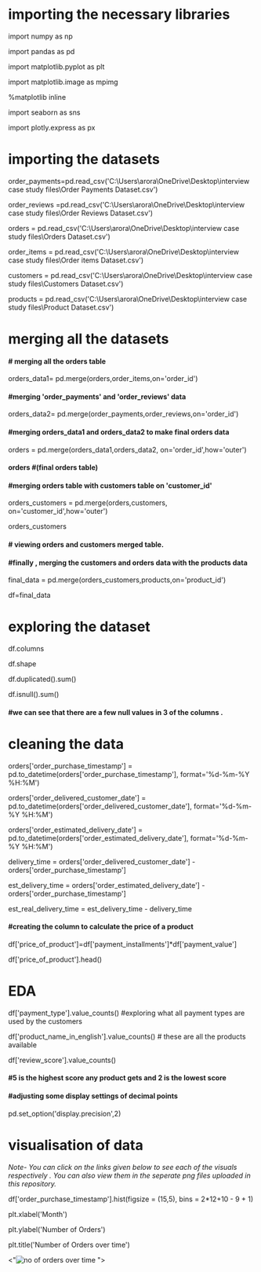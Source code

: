 # importing the necessary libraries

import numpy as np

import pandas as pd

import matplotlib.pyplot as plt

import matplotlib.image as mpimg

%matplotlib inline

import seaborn as sns

import plotly.express as px


# importing the datasets

order_payments=pd.read_csv('C:\\Users\\arora\\OneDrive\\Desktop\\interview case study files\\Order Payments Dataset.csv')

order_reviews =pd.read_csv('C:\\Users\\arora\\OneDrive\\Desktop\\interview case study files\\Order Reviews Dataset.csv')

orders       = pd.read_csv('C:\\Users\\arora\\OneDrive\\Desktop\\interview case study files\\Orders Dataset.csv')

order_items  = pd.read_csv('C:\\Users\\arora\\OneDrive\\Desktop\\interview case study files\\Order items Dataset.csv')

customers    = pd.read_csv('C:\\Users\\arora\\OneDrive\\Desktop\\interview case study files\\Customers Dataset.csv')

products     = pd.read_csv('C:\\Users\\arora\\OneDrive\\Desktop\\interview case study files\\Product Dataset.csv')

# merging all the datasets

#### # merging all the orders table


orders_data1= pd.merge(orders,order_items,on='order_id')

#### #merging 'order_payments' and 'order_reviews' data 

orders_data2= pd.merge(order_payments,order_reviews,on='order_id')


#### #merging orders_data1 and orders_data2 to make final orders data


orders = pd.merge(orders_data1,orders_data2, on='order_id',how='outer')


#### orders #(final orders table)

#### #merging orders table with customers table on 'customer_id'

orders_customers = pd.merge(orders,customers, on='customer_id',how='outer')


orders_customers

#### # viewing orders and customers merged table.

#### #finally , merging the customers and orders data with the products data

final_data = pd.merge(orders_customers,products,on='product_id')

df=final_data

# exploring the dataset  


df.columns

df.shape

df.duplicated().sum()

df.isnull().sum()

#### #we can see that there are a few null values in 3 of the columns .

# cleaning the data

orders['order_purchase_timestamp'] = pd.to_datetime(orders['order_purchase_timestamp'], format='%d-%m-%Y %H:%M')

orders['order_delivered_customer_date'] = pd.to_datetime(orders['order_delivered_customer_date'], format='%d-%m-%Y %H:%M')

orders['order_estimated_delivery_date'] = pd.to_datetime(orders['order_estimated_delivery_date'], format='%d-%m-%Y %H:%M')

delivery_time = orders['order_delivered_customer_date'] - orders['order_purchase_timestamp']

est_delivery_time = orders['order_estimated_delivery_date'] - orders['order_purchase_timestamp']

est_real_delivery_time = est_delivery_time - delivery_time


#### #creating the column to calculate the price of a product 

df['price_of_product']=df['payment_installments']*df['payment_value']

df['price_of_product'].head()


# EDA

df['payment_type'].value_counts() #exploring what all payment types are used by the customers 

df['product_name_in_english'].value_counts() # these are all the products available

df['review_score'].value_counts()

#### #5 is the highest score any product gets and 2 is the lowest score

#### #adjusting some display settings of decimal points

pd.set_option('display.precision',2)

# visualisation of data

*Note- You can click on the links given below to see each of the visuals respectively . You can also view them in the seperate png files uploaded in this repository.*

df['order_purchase_timestamp'].hist(figsize = (15,5), bins = 2*12+10 - 9 + 1)

plt.xlabel('Month')

plt.ylabel('Number of Orders')

plt.title('Number of Orders over time')

<"![no of orders over time](https://user-images.githubusercontent.com/108074039/226286052-8a7a742f-82b0-40a5-9e7c-08525bbc4a52.png)
">









